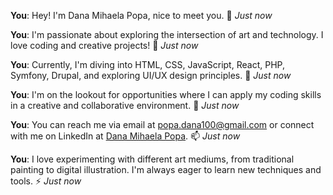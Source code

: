 **You**: Hey! I'm Dana Mihaela Popa, nice to meet you. 👋
_Just now_

**You**: I'm passionate about exploring the intersection of art and technology. I love coding and creative projects! 👀
_Just now_

**You**: Currently, I'm diving into HTML, CSS, JavaScript, React, PHP, Symfony, Drupal, and exploring UI/UX design principles. 🌱
_Just now_

**You**: I'm on the lookout for opportunities where I can apply my coding skills in a creative and collaborative environment. 💞️
_Just now_

**You**: You can reach me via email at popa.dana100@gmail.com or connect with me on LinkedIn at [Dana Mihaela Popa](https://linkedin.com/in/dana-mihaela-popa). 📫
_Just now_

**You**: I love experimenting with different art mediums, from traditional painting to digital illustration. I'm always eager to learn new techniques and tools. ⚡
_Just now_
